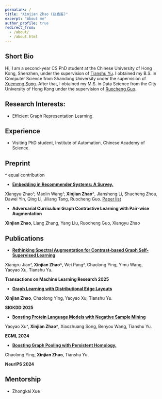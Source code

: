 ```yaml
---
permalink: /
title: "Xinjian Zhao (赵鑫鉴)"
excerpt: "About me"
author_profile: true
redirect_from: 
  - /about/
  - /about.html
---
```

## Short Bio

Hi, I am a second-year CS PhD student at the Chinese University of Hong Kong, Shenzhen, under the supervision of [Tianshu Yu](https://mypage.cuhk.edu.cn/academics/yutianshu/). I obtained my B.S. in Computer Science from Shandong University under the supervision of [Xuemeng Song](https://xuemengsong.github.io/). After that, I obtained my M.S. in Data Science from the City University of Hong Kong under the supervision of [Ruocheng Guo](https://rguo12.github.io/).

## Research Interests:

* Efficient Graph Representation Learning.


## Experience
* Visiting PhD student, Institute of Automation, Chinese Academy of Science.


## Preprint 

^ equal contribution


+ **[Embedding in Recommender Systems: A Survey.](https://arxiv.org/pdf/2310.18608.pdf)** 

Xiangyu Zhao^, Maolin Wang^, **Xinjian Zhao^**, Jiansheng Li, Shucheng Zhou, Dawei Yin, Qing Li, Jiliang Tang, Ruocheng Guo. [Paper list](https://github.com/Applied-Machine-Learning-Lab/Embedding-in-Recommender-Systems)

+ **Adversarial Curriculum Graph Contrastive Learning with Pair-wise Augmentation**

**Xinjian Zhao**, Liang Zhang, Yang Liu, Ruocheng Guo, Xiangyu Zhao




## Publications

+ **[Rethinking Spectral Augmentation for Contrast-based Graph Self-Supervised Learning](https://openreview.net/pdf?id=HjpD5kpfa3)**  

Xiangru Jian^, **Xinjian Zhao^**, Wei Pang^,  Chaolong Ying, Yimu Wang, Yaoyao Xu, Tianshu Yu. 

**Transactions on Machine Learning Research 2025**


+ **[Graph Learning with Distributional Edge Layouts]()** 

**Xinjian Zhao**, Chaolong Ying, Yaoyao Xu, Tianshu Yu. 

**SIGKDD 2025**



+ **[Boosting Protein Language Models with Negative Sample Mining](https://arxiv.org/pdf/2402.16346)** 

Yaoyao Xu^, **Xinjian Zhao^**, Xiaozhuang Song, Benyou Wang, Tianshu Yu. 

**ECML 2024**

+ **[Boosting Graph Pooling with Persistent Homology.](https://arxiv.org/pdf/2402.16346)** 

Chaolong Ying, **Xinjian Zhao**, Tianshu Yu. 

**NeurIPS 2024**

## Mentorship
+ Zhongkai Xue






